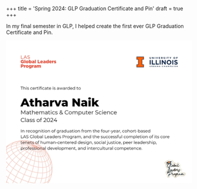 +++
title = 'Spring 2024: GLP Graduation Certificate and Pin'
draft = true
+++

In my final semester in GLP, I helped create the first ever GLP Graduation Certificate and Pin.

![Grad Cert](/grad_cert.jpeg)
